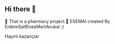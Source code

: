 ## Hi there 👋



💊 That is a pharmacy project 
💉 ESEMAI created By ErdemSaitEnesMertAvukaI :)

Hayırlı kazançlar



